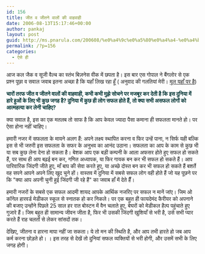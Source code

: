 ```yaml
---
id: 156
title: जीत व जीतने वालों की वाहवाही
date: 2006-08-13T15:17:46+00:00
author: pankaj
layout: post
guid: http://ms.pnarula.com/200608/%e0%a4%9c%e0%a5%80%e0%a4%a4-%e0%a4%b5-%e0%a4%9c%e0%a5%80%e0%a4%a4%e0%a4%a8%e0%a5%87-%e0%a4%b5%e0%a4%be%e0%a4%b2%e0%a5%8b%e0%a4%82-%e0%a4%95%e0%a5%80-%e0%a4%b5%e0%a4%be%e0%a4%b9%e0%a4%b5%e0%a4%be%e0%a4/
permalink: /?p=156
categories:
  - ऐसे ही
---
```

आज कल जैक व सूजी वैल्च का स्तंभ बिज़नेस वीक में छपता है। इस बार एस गोपाल ने बैंगलोर से एक प्रश्न पूछा व सवाल जवाब इतना अच्छा है कि यहाँ लिख रहा हूँ ( अनुवाद की गलतियां मेरी। [मूल यहाँ पर है](http://www.businessweek.com/perm/content/06_34/b3998070.htm))

**<font color="#003333">चारों तरफ जीत व जीतने वालों की वाहवाही, कभी कभी मुझे सोचने पर मजबूर कर देती है कि इस दुनिया में हारे हुओं के लिए भी कुछ जगह है? दुनिया में कुछ ही लोग सफल होते हैं, तो क्या सभी असफल लोगों को आत्महत्या कर लेनी चाहिए?</font>**

क्या सवाल है, इस का एक मतलब तो साफ है कि आप केवल ज्यादा पैसा कमाना ही सफलता मानते हो। पर ऐसा होना नहीं चाहिए।

हमारी नजर में सफलता के मायने अलग हैं: अपने लक्ष्य स्थापित करना व फिर उन्हें पाना, न सिर्फ यही बल्कि इस से भी जरुरी इस सफलता के सफर के अनुभव का आनंद उठाना। सफलता का आप के काम से कुछ भी या सब कुछ लेना देना हो सकता है। बेशक आप एक बड़ी कम्पनी के आला अफसर होते हुए सफल हो सकते हैं, पर साथ ही आप बढ़ई बन कर, गणित अध्यापक, या फिर गायक बन कर भी सफल हो सकते हैं। आप पारिवारिक जिंदगी जीते हुए, माँ बाप की सेवा करते हुए, या अच्छे दोस्त बन कर भी सफल हो सकते हैं बशर्ते वह सपने आपने अपने लिए खुद चुने हों। वास्तव में दुनिया में सबसे सफल लोग वही होते हैं जो यह पूछने पर कि "क्या आप अपनी चुनी हुई जिंदगी जी रहे हैं" का जवाब हाँ में देते हैँ।

हमारी नजरों के सबसे एक सफल आदमी शायद आपके आर्थिक नजरिए पर सफल न मानें जांए। जिम ओ कॉनेल हारवर्ड मेडीकल स्कूल से स्नातक हो कर निकले। पर एक बहुत ही फायदेमंद कैरीयर को अपनाने की बजाए उन्होंने पिछले 25 साल हर रात बोस्टन में वैन चलाते हुए, बेघरों को मेडीकल हैल्प पहुंचाते हुए गुजारे हैं। जिम बहुत ही सामान्य जीवन जीता है, फिर भी उसकी जिंदगी खुशियाँ से भरी है, उसे सभी प्यार करते हैं राह चलतों से लेकर सांसदों तक।

देखिए, जीतना व हारना मापा नहीं जा सकता। ये तो मन की स्थिति है, और आप तभी हारते हो जब आप कर्म करना छोड़ते हो। । इस तरह से देखें तो दुनियां सफल व्यक्तियों से भरी होगी, और उसमें सभी के लिए जगह होगी।
